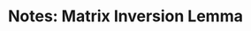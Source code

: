 ---
tags: [math]
format: pdf
title: "Notes: Matrix Inversion Lemma"

published: true
datePublished: 2019-07-12

url: /notes/matrix-inversion-lemma_12jul19.pdf
priority: low
summary:  TODO
---